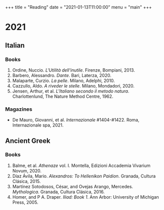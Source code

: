 +++
title = "Reading"
date = "2021-01-13T11:00:00"
menu = "main"
+++
# 2021
## Italian
### Books
1. Ordine, Nuccio. _L'Utilità dell'inutile_. Firenze, Bompiani, 2013.
2. Barbero, Alessandro. _Dante_. Bari, Laterza, 2020.
3. Malaparte, Curzio. _La pelle_. Milano, Adelphi, 2010.
4. Cazzullo, Aldo. _A riveder le stelle_. Milano, Mondadori, 2020.
5. Jensen, Arthur, et al. _L'Italiano secondo il metodo natura_. Charlottenlund, The Nature Method Centre, 1962.
### Magazines
- De Mauro, Giovanni, et al. _Internazionale_ #1404-#1422. Roma, Internazionale spa, 2021.
## Ancient Greek
### Books
1. Balme, et al. _Athenaze_ vol. I. Montella, Edizioni Accademia Vivarium Novum, 2020.
2. Díaz Ávila, Mario. _Alexandros: To Hellenikon Paidion_. Granada, Cultura Clásica, 2015.
3. Martínez Sotodosos, César, and Ovejas Arango, Mercedes. _Mythologica_. Granada, Cultura Clásica, 2016.
4. Homer, and P A. Draper. _Iliad: Book 1_. Ann Arbor: University of Michigan Press, 2005.